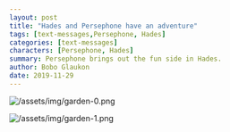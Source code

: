 ```yaml
---
layout: post
title: "Hades and Persephone have an adventure"
tags: [text-messages,Persephone, Hades]
categories: [text-messages]
characters: [Persephone, Hades]
summary: Persephone brings out the fun side in Hades.
author: Bobo Glaukon
date: 2019-11-29
---
```


![/assets/img/garden-0.png](/assets/img/garden-0.png)

![/assets/img/garden-1.png](/assets/img/garden-1.png)
